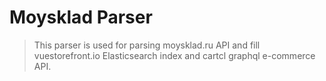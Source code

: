 # Moysklad Parser

> This parser is used for parsing moysklad.ru API and fill vuestorefront.io Elasticsearch index and cartcl graphql e-commerce API.